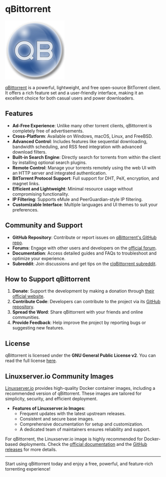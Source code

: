 # qBittorrent

![qBittorrent Logo](https://github.com/linuxserver/docker-templates/raw/master/linuxserver.io/img/qbittorrent-icon.png)

[qBittorrent](https://www.qbittorrent.org/) is a powerful, lightweight, and free open-source BitTorrent client. It offers a rich feature set and a user-friendly interface, making it an excellent choice for both casual users and power downloaders.

## Features

- **Ad-Free Experience**: Unlike many other torrent clients, qBittorrent is completely free of advertisements.
- **Cross-Platform**: Available on Windows, macOS, Linux, and FreeBSD.
- **Advanced Control**: Includes features like sequential downloading, bandwidth scheduling, and RSS feed integration with advanced download filters.
- **Built-in Search Engine**: Directly search for torrents from within the client by installing optional search plugins.
- **Remote Control**: Manage your torrents remotely using the web UI with an HTTP server and integrated authentication.
- **BitTorrent Protocol Support**: Full support for DHT, PeX, encryption, and magnet links.
- **Efficient and Lightweight**: Minimal resource usage without compromising functionality.
- **IP Filtering**: Supports eMule and PeerGuardian-style IP filtering.
- **Customizable Interface**: Multiple languages and UI themes to suit your preferences.

## Community and Support

- **GitHub Repository**: Contribute or report issues on [qBittorrent's GitHub repo](https://github.com/qbittorrent/qBittorrent).
- **Forums**: Engage with other users and developers on the [official forum](https://www.qbittorrent.org/forums.php).
- **Documentation**: Access detailed guides and FAQs to troubleshoot and optimize your experience.
- **Subreddit**: Join discussions and get tips on the [r/qBittorrent subreddit](https://www.reddit.com/r/qBittorrent/).

## How to Support qBittorrent

1. **Donate**: Support the development by making a donation through [their official website](https://www.qbittorrent.org/donate.php).
2. **Contribute Code**: Developers can contribute to the project via its [GitHub repository](https://github.com/qbittorrent/qBittorrent).
3. **Spread the Word**: Share qBittorrent with your friends and online communities.
4. **Provide Feedback**: Help improve the project by reporting bugs or suggesting new features.

## License

qBittorrent is licensed under the **GNU General Public License v2**. You can read the full license [here](https://www.gnu.org/licenses/old-licenses/gpl-2.0.html).

## Linuxserver.io Community Images

[Linuxserver.io](https://www.linuxserver.io/) provides high-quality Docker container images, including a recommended version of qBittorrent. These images are tailored for simplicity, security, and efficient deployment.

- **Features of Linuxserver.io Images**:
  - Frequent updates with the latest upstream releases.
  - Consistent and secure base images.
  - Comprehensive documentation for setup and customization.
  - A dedicated team of maintainers ensures reliability and support.

For qBittorrent, the Linuxserver.io image is highly recommended for Docker-based deployments. Check the [official documentation](https://docs.linuxserver.io/images/docker-qbittorrent/) and the [GitHub releases](https://github.com/linuxserver/docker-qbittorrent/pkgs/container/qbittorrent) for more details.

---

Start using qBittorrent today and enjoy a free, powerful, and feature-rich torrenting experience!
